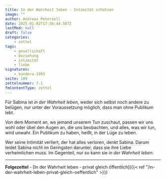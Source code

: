 ```yaml
---
title: In der Wahrheit leben - Intimität schützen
image: ""
author: Andreas Petersell
date: 2025-01-02T17:56:44.587Z
lastMod: null
draft: false
categories:
    - zettel
tags:
    - gesellschaft
    - beziehung
    - intimität
    - liebe
signaturen:
    - kundera-1993
seite: 109
zettelnummer: 7.1
fmContentType: zettel
---
```


Für Sabina ist *in der Wahrheit leben*, weder sich selbst noch andere zu belügen, nur unter der Voraussetzung möglich, dass man ohne Publikum lebt.
<!--more-->
Von dem Moment an, wo jemand unserem Tun zuschaut, passen wir uns wohl oder übel den Augen an, die uns beobachten, und alles, was wir tun, wird unwahr. Ein Publikum zu haben, heißt, in der Lüge zu leben.

Wer seine Intimität verliert, der hat alles verloren, denkt Sabina. Darum leidet Sabina nicht im Geringsten darunter, dass sie ihre Liebe verheimlichen muss. Im Gegenteil, nur so kann sie *in der Wahrheit leben*.
***

**Folgezettel** - [In der Wahrheit leben - privat gleich öffentlich]({{< ref "/in-der-wahrheit-leben-privat-gleich-oeffentlich" >}})
